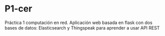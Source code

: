 # P1-cer

Práctica 1 computación en red.
Aplicación web basada en flask con dos bases de datos: Elasticsearch y Thingspeak para aprender a usar API REST
